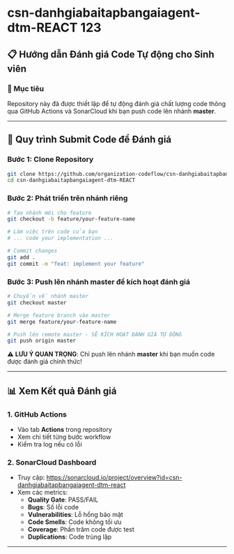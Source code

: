 # csn-danhgiabaitapbangaiagent-dtm-REACT 123
## 📋 Hướng dẫn Đánh giá Code Tự động cho Sinh viên

### 🎯 Mục tiêu
Repository này đã được thiết lập để tự động đánh giá chất lượng code thông qua GitHub Actions và SonarCloud khi bạn push code lên nhánh **master**.

---

## 🚀 Quy trình Submit Code để Đánh giá

### Bước 1: Clone Repository
```bash
git clone https://github.com/organization-codeflow/csn-danhgiabaitapbangaiagent-dtm-REACT.git
cd csn-danhgiabaitapbangaiagent-dtm-REACT
```

### Bước 2: Phát triển trên nhánh riêng
```bash
# Tạo nhánh mới cho feature
git checkout -b feature/your-feature-name

# Làm việc trên code của bạn
# ... code your implementation ...

# Commit changes
git add .
git commit -m "feat: implement your feature"
```

### Bước 3: Push lên nhánh master để kích hoạt đánh giá
```bash
# Chuyển về nhánh master
git checkout master

# Merge feature branch vào master
git merge feature/your-feature-name

# Push lên remote master - SẼ KÍCH HOẠT ĐÁNH GIÁ TỰ ĐỘNG
git push origin master
```

⚠️ **LƯU Ý QUAN TRỌNG**: Chỉ push lên nhánh **master** khi bạn muốn code được đánh giá chính thức!

---

## 📊 Xem Kết quả Đánh giá

### 1. GitHub Actions
- Vào tab **Actions** trong repository
- Xem chi tiết từng bước workflow
- Kiểm tra log nếu có lỗi

### 2. SonarCloud Dashboard
- Truy cập: https://sonarcloud.io/project/overview?id=csn-danhgiabaitapbangaiagent-dtm-react
- Xem các metrics:
  - **Quality Gate**: PASS/FAIL
  - **Bugs**: Số lỗi code
  - **Vulnerabilities**: Lỗ hổng bảo mật
  - **Code Smells**: Code không tối ưu
  - **Coverage**: Phần trăm code được test
  - **Duplications**: Code trùng lặp
---
